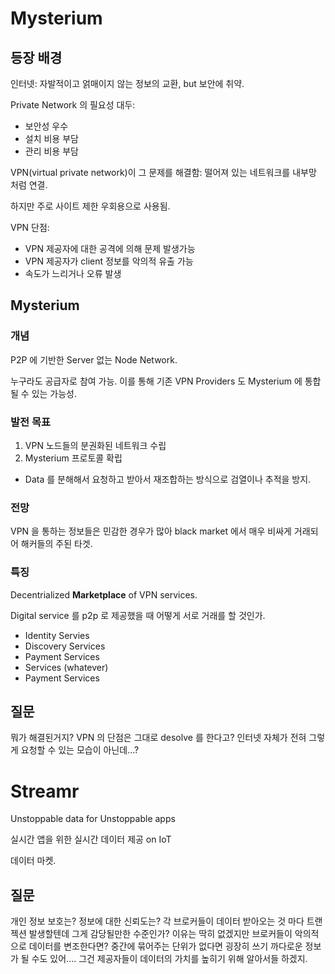 # Mysterium

## 등장 배경

인터넷: 자발적이고 얽매이지 않는 정보의 교환, but 보안에 취약.

Private Network 의 필요성 대두:
- 보안성 우수
- 설치 비용 부담
- 관리 비용 부담

VPN(virtual private network)이 그 문제를 해결함: 떨어져 있는 네트워크를 내부망 처럼 연결.

하지만 주로 사이트 제한 우회용으로 사용됨.

VPN 단점:
- VPN 제공자에 대한 공격에 의해 문제 발생가능
- VPN 제공자가 client 정보를 악의적 유출 가능
- 속도가 느리거나 오류 발생

## Mysterium

### 개념

P2P 에 기반한 Server 없는 Node Network.

누구라도 공급자로 참여 가능. 이를 통해 기존 VPN Providers 도 Mysterium 에 통합될 수 있는 가능성.

### 발전 목표

1. VPN 노드들의 분권화된 네트워크 수립
2. Mysterium 프로토콜 확립
  - Data 를 분해해서 요청하고 받아서 재조합하는 방식으로 검열이나 추적을 방지.


### 전망

VPN 을 통하는 정보들은 민감한 경우가 많아 black market 에서 매우 비싸게 거래되어 해커들의 주된 타겟.

### 특징

Decentrialized **Marketplace** of VPN services.

Digital service 를 p2p 로 제공했을 때 어떻게 서로 거래를 할 것인가.

- Identity Servies
- Discovery Services
- Payment Services
- Services (whatever)
- Payment Services

## 질문

뭐가 해결된거지? VPN 의 단점은 그대로
desolve 를 한다고? 인터넷 자체가 전혀 그렇게 요청할 수 있는 모습이 아닌데...?


# Streamr

Unstoppable data for Unstoppable apps

실시간 앱을 위한 실시간 데이터 제공 on IoT

데이터 마켓.



## 질문

개인 정보 보호는?
정보에 대한 신뢰도는?
각 브로커들이 데이터 받아오는 것 마다 트랜젝션 발생할텐데 그게 감당될만한 수준인가?
이유는 딱히 없겠지만 브로커들이 악의적으로 데이터를 변조한다면?
중간에 묶어주는 단위가 없다면 굉장히 쓰기 까다로운 정보가 될 수도 있어.... 그건 제공자들이 데이터의 가치를 높히기 위해 알아서들 하겠지.
